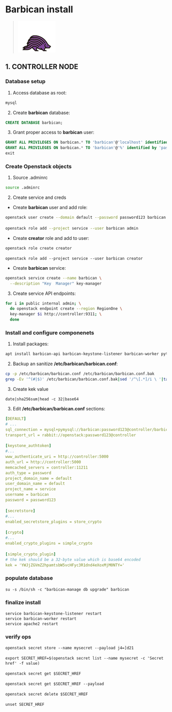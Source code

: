 # Barbican install

> ![Barbican logo](/images/barbican.png)

## 1. CONTROLLER NODE

### Database setup

1. Access database as root:

```bash
mysql
```

2. Create **barbican** database:

```sql
CREATE DATABASE barbican;
```

3. Grant proper access to **barbican** user:

```sql
GRANT ALL PRIVILEGES ON barbican.* TO 'barbican'@'localhost' identified by 'password123';
GRANT ALL PRIVILEGES ON barbican.* TO 'barbican'@'%' identified by 'password123';
exit
```

### Create Openstack objects

1. Source .adminrc

```bash
source .adminrc
```

2. Create service and creds

* Create **barbican** user and add role:

```bash
openstack user create --domain default --password password123 barbican

openstack role add --project service --user barbican admin
```

* Create **creator** role and add to user:

```
openstack role create creator

openstack role add --project service --user barbican creator
```

* Create **barbican** service:

```bash
openstack service create --name barbican \
  --description "Key  Manager" key-manager
```

3. Create service API endpoints:

```bash
for i in public internal admin; \
  do openstack endpoint create --region RegionOne \
  key-manager $i http://controller:9311; \
  done
```

### Install and configure componenets

1. Install packages:

```bash
apt install barbican-api barbican-keystone-listener barbican-worker python3-barbicanclient -y
```

2. Backup an sanitize **/etc/barbican/barbican.conf**:

```bash
cp -p /etc/barbican/barbican.conf /etc/barbican/barbican.conf.bak
grep -Ev '^(#|$)' /etc/barbican/barbican.conf.bak|sed '/^\[.*]/i \ '|tail -n +2 > /etc/barbican/barbican.conf
```

3. Create kek value

```
date|sha256sum|head -c 32|base64
```

3. Edit **/etc/barbican/barbican.conf** sections:

```yaml
[DEFAULT]
# ...
sql_connection = mysql+pymysql://barbican:password123@controller/barbican
transport_url = rabbit://openstack:password123@controller

[keystone_authtoken]
#...
www_authenticate_uri = http://controller:5000
auth_url = http://controller:5000
memcached_servers = controller:11211
auth_type = password
project_domain_name = default
user_domain_name = default
project_name = service
username = barbican
password = password123

[secretstore]
#...
enabled_secretstore_plugins = store_crypto

[crypto]
#...
enabled_crypto_plugins = simple_crypto

[simple_crypto_plugin]
# the kek should be a 32-byte value which is base64 encoded
kek = 'YWJjZGVmZ2hpamtsbW5vcHFyc3R1dnd4eXoxMjM0NTY='
```

### populate database

```
su -s /bin/sh -c "barbican-manage db upgrade" barbican
```

### finalize install

```
service barbican-keystone-listener restart
service barbican-worker restart
service apache2 restart
```

### verify ops

```
openstack secret store --name mysecret --payload j4=]d21

export SECRET_HREF=$(openstack secret list --name mysecret -c 'Secret href' -f value)

openstack secret get $SECRET_HREF

openstack secret get $SECRET_HREF --payload

openstack secret delete $SECRET_HREF

unset SECRET_HREF
```







